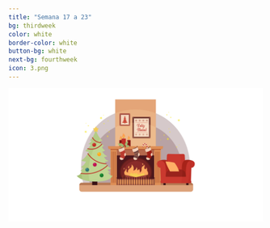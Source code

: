 ```yaml
---
title: "Semana 17 a 23"
bg: thirdweek
color: white
border-color: white
button-bg: white
next-bg: fourthweek
icon: 3.png
---
```


![dezembro_solidario](img/feriasnatal.png)
